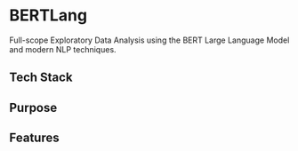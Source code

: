 # BERTLang
Full-scope Exploratory Data Analysis using the BERT Large Language Model and modern NLP techniques. 

<h2>Tech Stack</h2>

<h2>Purpose</h2>

<h2>Features</h2>
